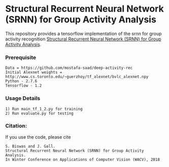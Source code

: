 # Structural Recurrent Neural Network (SRNN) for Group Activity Analysis
This repository provides a tensorflow implementation of the srnn for group activity recognition [Structural Recurrent Neural Network (SRNN) for Group Activity Analysis](http://pages.iai.uni-bonn.de/gall_juergen/download/jgall_groupactivity_wacv18.pdf).

### Prerequisite
    Data = https://github.com/mostafa-saad/deep-activity-rec 
    Initial Alexnet weights = http://www.cs.toronto.edu/~guerzhoy/tf_alexnet/bvlc_alexnet.npy
    Python - 2.7.6
    Tensorflow - 1.2

### Usage Details
    1) Run main_tf_1_2.py for training
    2) Run evaluate.py for testing

### Citation:

If you use the code, please cite

    S. Biswas and J. Gall.
    Structural Recurrent Neural Network (SRNN) for Group Activity Analysis.
    In Winter Conference on Applications of Computer Vision (WACV), 2018
